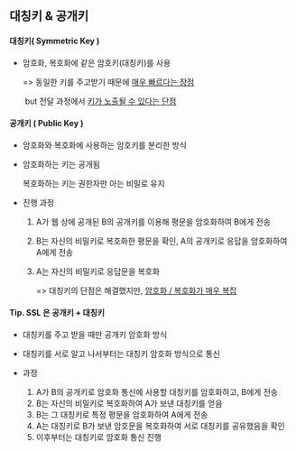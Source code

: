 ## 대칭키 & 공개키



#### 대칭키( Symmetric Key )

- 암호화, 복호화에 같은 암호키(대칭키)를 사용

  => 동일한 키를 주고받기 때문에 <u>매우 빠르다는 장점</u>

  ​      but 전달 과정에서 <u>키가 노출될 수 있다는 단점</u>





#### 공개키 ( Public Key )

- 암호화와 복호화에 사용하는 암호키를 분리한 방식

- 암호화하는 키는 공개됨

  복호화하는 키는 권한자만 아는 비밀로 유지



- 진행 과정

  1. A가 웹 상에 공개된 B의 공개키를 이용해 평문을 암호화하여 B에게 전송
  2. B는 자신의 비밀키로 복호화한 평문을 확인, A의 공개키로 응답을 암호화하여 A에게 전송
  3. A는 자신의 비밀키로 응답문을 복호화

     => 대칭키의 단점은 해결했지만, <u>암호화 / 복호화가 매우 복잡</u>



#### Tip. SSL 은 공개키 + 대칭키

- 대칭키를 주고 받을 때만 공개키 암호화 방식
- 대칭키를 서로 알고 나서부터는 대칭키 암호화 방식으로 통신



- 과정
  1. A가 B의 공개키로 암호화 통신에 사용할 대칭키를 암호화하고, B에게 전송
  2. B는 자신의 비밀키로 복호화하여 A가 보낸 대칭키를 얻음
  3. B는 그 대칭키로 특정 평문을 암호화하여 A에게 전송
  4. A는 대칭키로 B가 보낸 암호문을 복호화하여 서로 대칭키를 공유했음을 확인
  5. 이후부터는 대칭키로 암호화 통신 진행